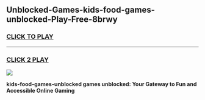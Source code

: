
## Unblocked-Games-kids-food-games-unblocked-Play-Free-8brwy
<h3>
<a href="https://premium76.site?title=kids-food-games-unblocked&ref=23A">CLICK TO PLAY</a></h3>
<hr>

<h3>
<a href="https://premium76.site?title=kids-food-games-unblocked&ref=23A">CLICK 2 PLAY</a>
  
</h3>

<a href="https://premium76.site?title=kids-food-games-unblocked&ref=23A"><img src="https://clearcache.store/games.png"></a>


**kids-food-games-unblocked games unblocked: Your Gateway to Fun and Accessible Online Gaming**
